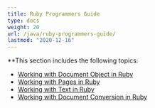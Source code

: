 ```yaml
---
title: Ruby Programmers Guide
type: docs
weight: 20
url: /java/ruby-programmers-guide/
lastmod: "2020-12-16"
---
```


**This section includes the following topics:

- [Working with Document Object in Ruby](/pdf/java/working-with-document-object-in-ruby/)
- [Working with Pages in Ruby](/pdf/java/working-with-pages-in-ruby/)
- [Working with Text in Ruby](/pdf/java/working-with-text-in-ruby/)
- [Working with Document Conversion in Ruby](/pdf/java/working-with-document-conversion-in-ruby/)
